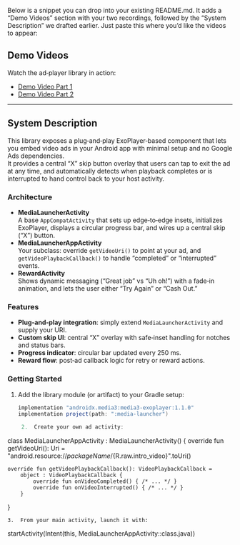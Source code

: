 Below is a snippet you can drop into your existing README.md. It adds a “Demo Videos” section with your two recordings, followed by the “System Description” we drafted earlier. Just paste this where you’d like the videos to appear:

## Demo Videos

Watch the ad‑player library in action:

- [Demo Video Part 1](https://github.com/user-attachments/assets/39598b73-f08f-4293-9a7c-b11fcb01cbcd)  
- [Demo Video Part 2](https://github.com/user-attachments/assets/0c719e23-a9d9-4fda-8882-d30618ed334d)  

---

## System Description

This library exposes a plug‑and‑play ExoPlayer‑based component that lets you embed video ads in your Android app with minimal setup and no Google Ads dependencies.  
It provides a central “X” skip button overlay that users can tap to exit the ad at any time, and automatically detects when playback completes or is interrupted to hand control back to your host activity.

### Architecture

- **MediaLauncherActivity**  
  A base `AppCompatActivity` that sets up edge‑to‑edge insets, initializes ExoPlayer, displays a circular progress bar, and wires up a central skip (“X”) button.  
- **MediaLauncherAppActivity**  
  Your subclass: override `getVideoUri()` to point at your ad, and `getVideoPlaybackCallback()` to handle “completed” or “interrupted” events.  
- **RewardActivity**  
  Shows dynamic messaging (“Great job” vs “Uh oh!”) with a fade‑in animation, and lets the user either “Try Again” or “Cash Out.”

### Features

- **Plug‑and‑play integration**: simply extend `MediaLauncherActivity` and supply your URI.  
- **Custom skip UI**: central “X” overlay with safe‑inset handling for notches and status bars.  
- **Progress indicator**: circular bar updated every 250 ms.  
- **Reward flow**: post‑ad callback logic for retry or reward actions.

### Getting Started

1. Add the library module (or artifact) to your Gradle setup:  
   ```groovy
   implementation "androidx.media3:media3-exoplayer:1.1.0"
   implementation project(path: ":media-launcher")

	2.	Create your own ad activity:

class MediaLauncherAppActivity : MediaLauncherActivity() {
    override fun getVideoUri(): Uri =
        "android.resource://$packageName/${R.raw.intro_video}".toUri()

    override fun getVideoPlaybackCallback(): VideoPlaybackCallback =
        object : VideoPlaybackCallback {
            override fun onVideoCompleted() { /* ... */ }
            override fun onVideoInterrupted() { /* ... */ }
        }
}


	3.	From your main activity, launch it with:

startActivity(Intent(this, MediaLauncherAppActivity::class.java))
